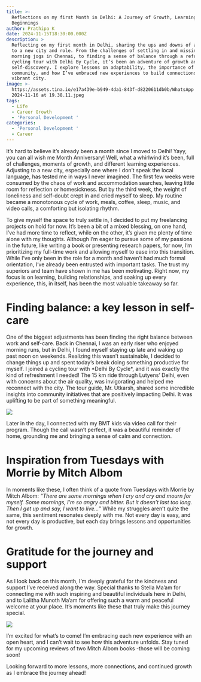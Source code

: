 ```yaml
---
title: >-
  Reflections on my first Month in Delhi: A Journey of Growth, Learning, and New
  Beginnings
author: Prathipa K
date: 2024-11-15T18:30:00.000Z
description: >
  Reflecting on my first month in Delhi, sharing the ups and downs of adjusting
  to a new city and role. From the challenges of settling in and missing my
  morning jogs in Chennai, to finding a sense of balance through a refreshing
  cycling tour with Delhi By Cycle, it’s been an adventure of growth and
  self-discovery. I explore lessons on adaptability, the importance of
  community, and how I’ve embraced new experiences to build connections in this
  vibrant city.
image: >-
  https://assets.tina.io/e17a439e-b949-4da1-843f-d8220611db0b/WhatsApp Image
  2024-11-16 at 19.38.11.jpeg
tags:
  - Life
  - Career Growth
  - 'Personal Development '
categories:
  - 'Personal Development '
  - Career
---
```


It’s hard to believe it’s already been a month since I moved to Delhi! Yayy, you can all wish me Month Anniversary! Well, what a whirlwind it’s been, full of challenges, moments of growth, and different learning experiences. Adjusting to a new city, especially one where I don’t speak the local language, has tested me in ways I never imagined. The first few weeks were consumed by the chaos of work and accommodation searches, leaving little room for reflection or homesickness. But by the third week, the weight of loneliness and self-doubt crept in and cried myself to sleep. My routine became a monotonous cycle of work, meals, coffee, sleep, music, and video calls, a comforting but isolating rhythm.

To give myself the space to truly settle in, I decided to put my freelancing projects on hold for now. It’s been a bit of a mixed blessing, on one hand, I’ve had more time to reflect, while on the other, it’s given me plenty of time alone with my thoughts. Although I’m eager to pursue some of my passions in the future, like writing a book or presenting research papers, for now, I’m prioritizing my full-time work and allowing myself to ease into this transition. While I’ve only been in the role for a month and haven’t had much formal orientation, I’ve already been entrusted with important tasks. The trust my superiors and team have shown in me has been motivating. Right now, my focus is on learning, building relationships, and soaking up every experience, this, in itself, has been the most valuable takeaway so far.

# **Finding balance: a key lesson in self-care**

One of the biggest adjustments has been finding the right balance between work and self-care. Back in Chennai, I was an early riser who enjoyed morning runs, but in Delhi, I found myself staying up late and waking up past noon on weekends. Realizing this wasn’t sustainable, I decided to change things up and spent today’s break doing something productive for myself. I joined a cycling tour with \*Delhi By Cycle\*, and it was exactly the kind of refreshment I needed! The 15 km ride through Lutyens’ Delhi, even with concerns about the air quality, was invigorating and helped me reconnect with the city. The tour guide, Mr. Utkarsh, shared some incredible insights into community initiatives that are positively impacting Delhi. It was uplifting to be part of something meaningful.

![](</WhatsApp Image 2024-11-16 at 19.39.34.jpeg>)

Later in the day, I connected with my BMT kids via video call for their program. Though the call wasn’t perfect, it was a beautiful reminder of home, grounding me and bringing a sense of calm and connection.

# **Inspiration from Tuesdays with Morrie by Mitch Albom**

In moments like these, I often think of a quote from Tuesdays with Morrie by Mitch Albom: *“There are some mornings when I cry and cry and mourn for myself. Some mornings, I’m so angry and bitter. But it doesn’t last too long. Then I get up and say, I want to live…*” While my struggles aren’t quite the same, this sentiment resonates deeply with me. Not every day is easy, and not every day is productive, but each day brings lessons and opportunities for growth.

# **Gratitude for the journey and support**

As I look back on this month, I’m deeply grateful for the kindness and support I’ve received along the way. Special thanks to Stella Ma’am for connecting me with such inspiring and beautiful individuals here in Delhi, and to Lalitha Munoth Ma’am for offering such a warm and peaceful welcome at your place. It’s moments like these that truly make this journey special.

![](</WhatsApp Image 2024-11-16 at 19.38.49.jpeg>)

I’m excited for what’s to come! I’m embracing each new experience with an open heart, and I can’t wait to see how this adventure unfolds. Stay tuned for my upcoming reviews of two Mitch Albom books -those will be coming soon!

Looking forward to more lessons, more connections, and continued growth as I embrace the journey ahead!
